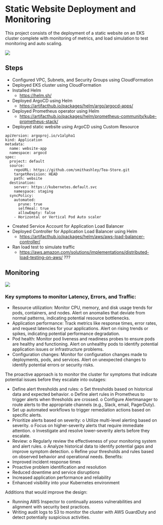 # Static Website Deployment and Monitoring 
This project consists of the deployment of a static website on an EKS cluster complete with monitoring of metrics, and load simulation to test monitoring and auto scaling. 

![](https://github.com/smithashley/Tea-Store/blob/main/embedded_images/website.PNG)

## Steps
- Configured VPC, Subnets, and Security Groups using CloudFormation
- Deployed EKS cluster using CloudFormation
- Installed Helm
    - https://helm.sh/ 
- Deployed ArgoCD using Helm
    - https://artifacthub.io/packages/helm/argo/argocd-apps/
- Deployed Prometheus operator using Helm
    -  https://artifacthub.io/packages/helm/prometheus-community/kube-prometheus-stack/
- Deployed static website using ArgoCD using Custom Resource
  
```
apiVersion: argoproj.io/v1alpha1
kind: Application
metadata:
  name: website-app
  namespace: argocd
spec:
  project: default
  source:
    repoURL: https://github.com/smithashley/Tea-Store.git
    targetRevision: HEAD
    path: website
  destination:
    server: https://kubernetes.default.svc
    namespace: staging
  syncPolicy:
    automated:
      prune: true
      selfHeal: true
      allowEmpty: false     
    - Horizontal or Vertical Pod Auto scaler
```
    
- Created Service Account for Application Load Balancer
- Deployed Controller for Application Load Balancer using Helm
    - https://artifacthub.io/packages/helm/aws/aws-load-balancer-controller/ 
- Ran load test to simulate traffic
    - https://aws.amazon.com/solutions/implementations/distributed-load-testing-on-aws/ ???

## Monitoring
![](https://github.com/smithashley/Retail-Store-UI-Deployment/blob/main/embedded_images/grafana.png)

### Key symptoms to monitor Latency, Errors, and Traffic:
-	Resource utilization: Monitor CPU, memory, and disk usage trends for pods, containers, and nodes. Alert on anomalies that deviate from normal patterns, indicating potential resource bottlenecks.
-	Application performance: Track metrics like response times, error rates, and request latencies for your applications. Alert on rising trends or spikes, indicating potential performance degradation.
-	Pod health: Monitor pod liveness and readiness probes to ensure pods are healthy and functioning. Alert on unhealthy pods to identify potential application issues or infrastructure problems.
-	Configuration changes: Monitor for configuration changes made to deployments, pods, and services. Alert on unexpected changes to identify potential errors or security risks.

The proactive approach is to monitor the cluster for symptoms that indicate potential issues before they escalate into outages:
-	Define alert thresholds and rules:
o	Set thresholds based on historical data and expected behavior.
o	Define alert rules in Prometheus to trigger alerts when thresholds are crossed.
o	Configure Alertmanager to route alerts to the appropriate channels (e.g., Slack, email, PagerDuty).
-	Set up automated workflows to trigger remediation actions based on specific alerts.
-	Prioritize alerts based on severity:
o	Utilize multi-level alerting based on severity.
o	Focus on higher-severity alerts that require immediate attention.
o	Investigate and resolve lower-severity alerts before they escalate.
-	Review:
o	Regularly review the effectiveness of your monitoring system and alert rules.
o	Analyze historical data to identify potential gaps and improve symptom detection.
o	Refine your thresholds and rules based on observed behavior and operational needs.
Benefits:
-	Improved incident response times
-	Proactive problem identification and resolution
-	Reduced downtime and service disruptions
-	Increased application performance and reliability
-	Enhanced visibility into your Kubernetes environment

Additions that would improve the design:
- Running AWS Inspector to continually assess vulnerabilities and alignment with security best practices.
- Writing audit logs to S3 to monitor the cluster with AWS GuardDuty and detect potentially suspicious activities.
